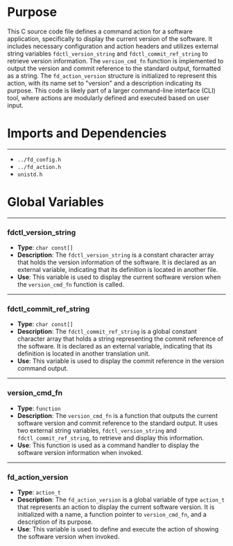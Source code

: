 # Purpose
This C source code file defines a command action for a software application, specifically to display the current version of the software. It includes necessary configuration and action headers and utilizes external string variables `fdctl_version_string` and `fdctl_commit_ref_string` to retrieve version information. The `version_cmd_fn` function is implemented to output the version and commit reference to the standard output, formatted as a string. The `fd_action_version` structure is initialized to represent this action, with its name set to "version" and a description indicating its purpose. This code is likely part of a larger command-line interface (CLI) tool, where actions are modularly defined and executed based on user input.
# Imports and Dependencies

---
- `../fd_config.h`
- `../fd_action.h`
- `unistd.h`


# Global Variables

---
### fdctl\_version\_string
- **Type**: ``char const[]``
- **Description**: The `fdctl_version_string` is a constant character array that holds the version information of the software. It is declared as an external variable, indicating that its definition is located in another file.
- **Use**: This variable is used to display the current software version when the `version_cmd_fn` function is called.


---
### fdctl\_commit\_ref\_string
- **Type**: ``char const[]``
- **Description**: The `fdctl_commit_ref_string` is a global constant character array that holds a string representing the commit reference of the software. It is declared as an external variable, indicating that its definition is located in another translation unit.
- **Use**: This variable is used to display the commit reference in the version command output.


---
### version\_cmd\_fn
- **Type**: `function`
- **Description**: The `version_cmd_fn` is a function that outputs the current software version and commit reference to the standard output. It uses two external string variables, `fdctl_version_string` and `fdctl_commit_ref_string`, to retrieve and display this information.
- **Use**: This function is used as a command handler to display the software version information when invoked.


---
### fd\_action\_version
- **Type**: `action_t`
- **Description**: The `fd_action_version` is a global variable of type `action_t` that represents an action to display the current software version. It is initialized with a name, a function pointer to `version_cmd_fn`, and a description of its purpose.
- **Use**: This variable is used to define and execute the action of showing the software version when invoked.


